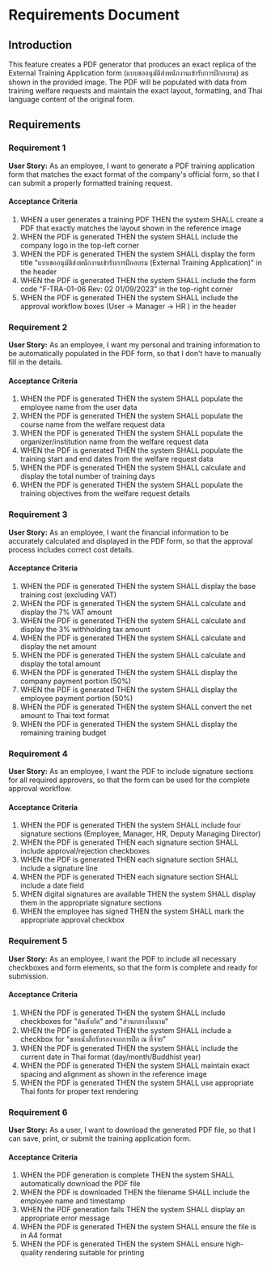 # Requirements Document

## Introduction

This feature creates a PDF generator that produces an exact replica of the External Training Application form (แบบขออนุมัติส่งพนักงานเข้ารับการฝึกอบรม) as shown in the provided image. The PDF will be populated with data from training welfare requests and maintain the exact layout, formatting, and Thai language content of the original form.

## Requirements

### Requirement 1

**User Story:** As an employee, I want to generate a PDF training application form that matches the exact format of the company's official form, so that I can submit a properly formatted training request.

#### Acceptance Criteria

1. WHEN a user generates a training PDF THEN the system SHALL create a PDF that exactly matches the layout shown in the reference image
2. WHEN the PDF is generated THEN the system SHALL include the company logo in the top-left corner
3. WHEN the PDF is generated THEN the system SHALL display the form title "แบบขออนุมัติส่งพนักงานเข้ารับการฝึกอบรม (External Training Application)" in the header
4. WHEN the PDF is generated THEN the system SHALL include the form code "F-TRA-01-06 Rev: 02 01/09/2023" in the top-right corner
5. WHEN the PDF is generated THEN the system SHALL include the approval workflow boxes (User → Manager → HR ) in the header

### Requirement 2

**User Story:** As an employee, I want my personal and training information to be automatically populated in the PDF form, so that I don't have to manually fill in the details.

#### Acceptance Criteria

1. WHEN the PDF is generated THEN the system SHALL populate the employee name from the user data
2. WHEN the PDF is generated THEN the system SHALL populate the course name from the welfare request data
3. WHEN the PDF is generated THEN the system SHALL populate the organizer/institution name from the welfare request data
4. WHEN the PDF is generated THEN the system SHALL populate the training start and end dates from the welfare request data
5. WHEN the PDF is generated THEN the system SHALL calculate and display the total number of training days
6. WHEN the PDF is generated THEN the system SHALL populate the training objectives from the welfare request details

### Requirement 3

**User Story:** As an employee, I want the financial information to be accurately calculated and displayed in the PDF form, so that the approval process includes correct cost details.

#### Acceptance Criteria

1. WHEN the PDF is generated THEN the system SHALL display the base training cost (excluding VAT)
2. WHEN the PDF is generated THEN the system SHALL calculate and display the 7% VAT amount
3. WHEN the PDF is generated THEN the system SHALL calculate and display the 3% withholding tax amount
4. WHEN the PDF is generated THEN the system SHALL calculate and display the net amount
5. WHEN the PDF is generated THEN the system SHALL calculate and display the total amount
6. WHEN the PDF is generated THEN the system SHALL display the company payment portion (50%)
7. WHEN the PDF is generated THEN the system SHALL display the employee payment portion (50%)
8. WHEN the PDF is generated THEN the system SHALL convert the net amount to Thai text format
9. WHEN the PDF is generated THEN the system SHALL display the remaining training budget

### Requirement 4

**User Story:** As an employee, I want the PDF to include signature sections for all required approvers, so that the form can be used for the complete approval workflow.

#### Acceptance Criteria

1. WHEN the PDF is generated THEN the system SHALL include four signature sections (Employee, Manager, HR, Deputy Managing Director)
2. WHEN the PDF is generated THEN each signature section SHALL include approval/rejection checkboxes
3. WHEN the PDF is generated THEN each signature section SHALL include a signature line
4. WHEN the PDF is generated THEN each signature section SHALL include a date field
5. WHEN digital signatures are available THEN the system SHALL display them in the appropriate signature sections
6. WHEN the employee has signed THEN the system SHALL mark the appropriate approval checkbox

### Requirement 5

**User Story:** As an employee, I want the PDF to include all necessary checkboxes and form elements, so that the form is complete and ready for submission.

#### Acceptance Criteria

1. WHEN the PDF is generated THEN the system SHALL include checkboxes for "ต้นสังกัด" and "ส่วนกลางในนาม"
2. WHEN the PDF is generated THEN the system SHALL include a checkbox for "ขอหนังสือรับรองจากการฝึก ณ ที่จ่าย"
3. WHEN the PDF is generated THEN the system SHALL include the current date in Thai format (day/month/Buddhist year)
4. WHEN the PDF is generated THEN the system SHALL maintain exact spacing and alignment as shown in the reference image
5. WHEN the PDF is generated THEN the system SHALL use appropriate Thai fonts for proper text rendering

### Requirement 6

**User Story:** As a user, I want to download the generated PDF file, so that I can save, print, or submit the training application form.

#### Acceptance Criteria

1. WHEN the PDF generation is complete THEN the system SHALL automatically download the PDF file
2. WHEN the PDF is downloaded THEN the filename SHALL include the employee name and timestamp
3. WHEN the PDF generation fails THEN the system SHALL display an appropriate error message
4. WHEN the PDF is generated THEN the system SHALL ensure the file is in A4 format
5. WHEN the PDF is generated THEN the system SHALL ensure high-quality rendering suitable for printing